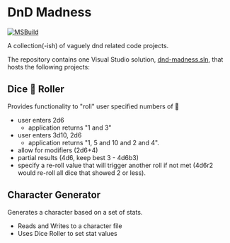 # DnD Madness

[![MSBuild](https://github.com/ChrisJanes/dnd-madness/actions/workflows/msbuild.yml/badge.svg)](https://github.com/ChrisJanes/dnd-madness/actions/workflows/msbuild.yml)

A collection(-ish) of vaguely dnd related code projects.

The repository contains one Visual Studio solution, [dnd-madness.sln](dnd-madness/dnd-madness.sln), that hosts
the following projects:

## Dice :game_die: Roller 
Provides functionality to "roll" user specified numbers of :game_die:
* user enters 2d6
	* application returns "1 and 3"
* user enters 3d10, 2d6
	* application returns "1, 5 and 10 and 2 and 4".
* allow for modifiers (2d6+4)
* partial results (4d6, keep best 3 - 4d6b3)
* specify a re-roll value that will trigger another roll if not met (4d6r2 would re-roll all dice that showed 2 or less).

## Character Generator
Generates a character based on a set of stats.
* Reads and Writes to a character file
* Uses Dice Roller to set stat values